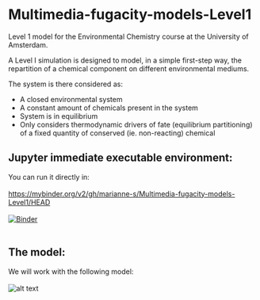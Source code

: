 # Multimedia-fugacity-models-Level1
Level 1 model for the Environmental Chemistry course at the University of Amsterdam.

A Level I simulation is designed to model, in a simple first-step way, the repartition of a chemical component on different environmental mediums. 

The system is there considered as:</br>
- A closed environmental system </br>
- A constant amount of chemicals present in the system </br>
- System is in equilibrium </br>
- Only considers thermodynamic drivers of fate (equilibrium partitioning) of a fixed quantity of conserved (ie. non-reacting) chemical </br>


## Jupyter immediate executable environment: 

You can run it directly in: </br></br>
https://mybinder.org/v2/gh/marianne-s/Multimedia-fugacity-models-Level1/HEAD </br></br>
[![Binder](https://mybinder.org/badge_logo.svg)](https://mybinder.org/v2/gh/marianne-s/Multimedia-fugacity-models-Level1/HEAD)
</br></br>

## The model: 
We will work with the following model:</br></br>
![alt text](https://github.com/marianne-s/Multimedia-fugacity-models-Level1/blob/main/img/LEVEL1_Figure.png?raw=true)



